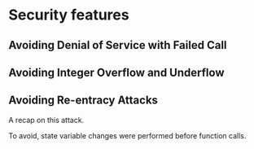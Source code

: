 # Security features

## Avoiding Denial of Service with Failed Call

## Avoiding Integer Overflow and Underflow

## Avoiding Re-entracy Attacks
A recap on this attack.

To avoid, state variable changes were performed before function calls.
